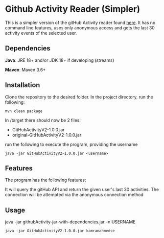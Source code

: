 # Github Activity Reader (Simpler)
This is a simpler version of the gitHub Activity reader found [here](https://github.com/Raz-Rotundu/githubActivity). It has no command line features, uses only anonymous access and gets the last 30 activity events of the selected user.


## Dependencies
**Java**: JRE 18+ and/or JDK 18+ if developing (streams)


**Maven**: Maven 3.6+

## Installation
Clone the repository to the desired folder.
In the project directory, run the following:

```Shell
mvn clean package
```
In /target there should now be 2 files:
<ul>
	<li>GitHubActivityV2-1.0.0.jar</li>
	<li>original-GitHubActivityV2-1.0.0.jar</li>
</ul>

run the following to execute the program, providing the username

```Shell
java -jar GitHubActivityV2-1.0.0.jar <username>
```

## Features
The program has the following features:

It will query the gitHub API and return the given user's last 30 activities. The connection will be attempted via the anonymous connection method
## Usage
java -jar githubActivity-jar-with-dependencies.jar -n USERNAME


```Shell
java -jar GitHubActivityV2-1.0.0.jar kamranahmedse
```